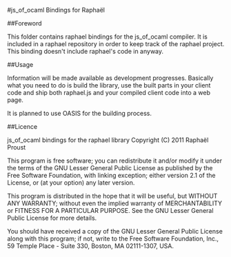 
#js_of_ocaml Bindings for Raphaël

##Foreword

This folder contains raphael bindings for the js_of_ocaml compiler. It is
included in a raphael repository in order to keep track of the raphael project.
This binding doesn't include raphael's code in anyway.

##Usage

Information will be made available as development progresses. Basically what you
need to do is build the library, use the built parts in your client code and
ship both raphael.js and your compiled client code into a web page.

It is planned to use OASIS for the building process.

##Licence

js_of_ocaml bindings for the raphael library
Copyright (C) 2011 Raphaël Proust

This program is free software; you can redistribute it and/or modify
it under the terms of the GNU Lesser General Public License as published by
the Free Software Foundation, with linking exception;
either version 2.1 of the License, or (at your option) any later version.

This program is distributed in the hope that it will be useful,
but WITHOUT ANY WARRANTY; without even the implied warranty of
MERCHANTABILITY or FITNESS FOR A PARTICULAR PURPOSE.  See the
GNU Lesser General Public License for more details.

You should have received a copy of the GNU Lesser General Public License
along with this program; if not, write to the Free Software
Foundation, Inc., 59 Temple Place - Suite 330, Boston, MA 02111-1307, USA.


